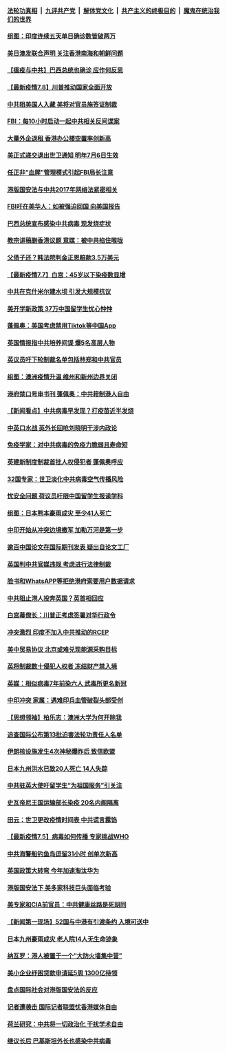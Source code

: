 

####  [法轮功真相](../../../../basic/blob/master/README.md?t=07082202) &nbsp;|&nbsp; [九评共产党](../../../../9ping.md/blob/master/README.md?t=07082202) &nbsp;|&nbsp; [解体党文化](../../../../jtdwh.md/blob/master/README.md?t=07082202)  &nbsp;|&nbsp; [共产主义的终极目的](../../../../gczydzjmd.md/blob/master/README.md?t=07082202) &nbsp;|&nbsp; [魔鬼在统治我们的世界](../../../../mgztzwmdsj.md/blob/master/README.md?t=07082202) 

#### [组图：印度连续五天单日确诊数皆破两万](../pages/nsc418/n12238724.md?t=07082202) 

#### [美日澳发联合声明 关注香港南海和朝鲜问题](../pages/nsc418/n12240998.md?t=07082202) 

#### [【瘟疫与中共】巴西总统也确诊 应作何反思](../pages/nsc418/n12240166.md?t=07082202) 

#### [【最新疫情7.8】川普推动国家全面开放](../pages/nsc418/n12239975.md?t=07082202) 

#### [中共阻美国人入藏 美将对官员施签证制裁](../pages/nsc418/n12240452.md?t=07082202) 

#### [FBI：每10小时启动一起中共相关反间谍案](../pages/nsc418/n12239799.md?t=07082202) 

#### [大量外企退租 香港办公楼空置率创新高](../pages/nsc418/n12240111.md?t=07082202) 

#### [美正式递交退出世卫通知 明年7月6日生效](../pages/nsc418/n12239902.md?t=07082202) 

#### [任正非“血腥”管理模式引起FBI局长注意](../pages/nsc418/n12239966.md?t=07082202) 

#### [港版国安法与中共2017年网络法紧密相关](../pages/nsc418/n12239427.md?t=07082202) 

#### [FBI吁在美华人：如被强迫回国 向美国报告](../pages/nsc418/n12239450.md?t=07082202) 

#### [巴西总统宣布感染中共病毒 现发烧症状](../pages/nsc418/n12239468.md?t=07082202) 

#### [教宗讲稿删香港议题 意媒：被中共掐住喉咙](../pages/nsc418/n12239424.md?t=07082202) 

#### [父债子还？韩法院判金正恩赔款3.5万美元](../pages/nsc418/n12239338.md?t=07082202) 

#### [【最新疫情7.7】白宫：45岁以下染疫数显增](../pages/nsc418/n12237581.md?t=07082202) 

#### [中共在克什米尔建水坝 引发大规模抗议](../pages/nsc418/n12239209.md?t=07082202) 

#### [美开学新政策 37万中国留学生忧心忡忡](../pages/nsc418/n12239233.md?t=07082202) 

#### [蓬佩奥：美国考虑禁用Tiktok等中国App](../pages/nsc418/n12238644.md?t=07082202) 

#### [英国情报指中共培养间谍 爆5名高层人物](../pages/nsc418/n12238557.md?t=07082202) 

#### [英议员吁下轮制裁名单包括林郑和中共官员](../pages/nsc418/n12238655.md?t=07082202) 

#### [组图：澳洲疫情升温 维州和新州边界关闭](../pages/nsc418/n12236420.md?t=07082202) 

#### [港府禁口号审书刊 蓬佩奥：中共箝制港人自由](../pages/nsc418/n12238057.md?t=07082202) 

#### [【新闻看点】中共病毒早发现？打疫苗近半发烧](../pages/nsc418/n12237234.md?t=07082202) 

#### [中英口水战 英外长回呛刘晓明干涉内政论](../pages/nsc418/n12237345.md?t=07082202) 

#### [免疫学家：对中共病毒的免疫力脆弱且寿命短](../pages/nsc418/n12237337.md?t=07082202) 

#### [英建新制度制裁首批人权侵犯者 蓬佩奥呼应](../pages/nsc418/n12237281.md?t=07082202) 

#### [32国专家：世卫淡化中共病毒空气传播风险](../pages/nsc418/n12237248.md?t=07082202) 

#### [忧安全问题 荷议员吁限中国留学生报读学科](../pages/nsc418/n12236937.md?t=07082202) 

#### [组图：日本熊本豪雨成灾 至少41人死亡](../pages/nsc418/n12235775.md?t=07082202) 

#### [中印开始从冲突边境撤军 加勒万河是第一步](../pages/nsc418/n12236708.md?t=07082202) 

#### [逾百中国论文在国际期刊发表 疑出自论文工厂](../pages/nsc418/n12236843.md?t=07082202) 

#### [英国判中共官媒违规 考虑进行法律制裁](../pages/nsc418/n12236722.md?t=07082202) 

#### [脸书和WhatsAPP等拒绝港府索要用户数据请求](../pages/nsc418/n12236669.md?t=07082202) 

#### [中共阻止港人投奔英国？英首相回应](../pages/nsc418/n12236576.md?t=07082202) 

#### [白宫幕僚长：川普正考虑签署对华行政令](../pages/nsc418/n12236557.md?t=07082202) 

#### [冲突激烈 印度不加入中共推动的RCEP](../pages/nsc418/n12236439.md?t=07082202) 

#### [美中贸易协议 北京或难兑现能源采购目标](../pages/nsc418/n12236355.md?t=07082202) 

#### [英将制裁数十侵犯人权者 冻结财产禁入境](../pages/nsc418/n12235718.md?t=07082202) 

#### [英媒：相似病毒7年前染六人 武毒所更名新冠](../pages/nsc418/n12235338.md?t=07082202) 

#### [中印冲突 家属：遇难印兵血管破裂头部受创](../pages/nsc418/n12235064.md?t=07082202) 

#### [【思想领袖】柏乐志：澳洲大学为何开除我](../pages/nsc418/n12174002.md?t=07082202) 

#### [追查国际公布第13批迫害法轮功责任人名单](../pages/nsc418/n12234695.md?t=07082202) 

#### [伊朗核设施发生4次神秘爆炸后 致信欧盟](../pages/nsc418/n12234576.md?t=07082202) 

#### [日本九州洪水已致20人死亡 14人失踪](../pages/nsc418/n12234452.md?t=07082202) 

#### [中共驻英大使吁留学生“为祖国服务”引关注](../pages/nsc418/n12234465.md?t=07082202) 

#### [史瓦帝尼王国运输部长染疫 20名内阁隔离](../pages/nsc418/n12234363.md?t=07082202) 

#### [田云：世卫更改疫情时间表 中共谎言露馅](../pages/nsc418/n12233381.md?t=07082202) 

#### [【最新疫情7.5】病毒如何传播 专家挑战WHO](../pages/nsc418/n12229032.md?t=07082202) 

#### [中共海警船钓鱼岛逗留31小时 创单次新高](../pages/nsc418/n12234085.md?t=07082202) 

#### [英国政策大转弯 今年加速淘汰华为](../pages/nsc418/n12234119.md?t=07082202) 

#### [港版国安法下 美多家科技巨头面临考验](../pages/nsc418/n12233224.md?t=07082202) 

#### [美专家和CIA前官员：中共健康丝路是死胡同](../pages/nsc418/n12217750.md?t=07082202) 

#### [【新闻第一现场】52国与中港有引渡条约 入境可送中](../pages/nsc418/n12233532.md?t=07082202) 

#### [日本九州豪雨成灾 老人院14人无生命迹象](../pages/nsc418/n12233270.md?t=07082202) 

#### [纳瓦罗：港人被置于一个“大防火墙集中营”](../pages/nsc418/n12233112.md?t=07082202) 

#### [美小企业纾困贷款申请延5周 1300亿待领](../pages/nsc418/n12233039.md?t=07082202) 

#### [盘点国际社会对港版国安法的反应](../pages/nsc418/n12232843.md?t=07082202) 

#### [记者遭袭击 国际记者联盟忧香港媒体自由](../pages/nsc418/n12232815.md?t=07082202) 

#### [荷兰研究：中共将一切政治化 干扰学术自由](../pages/nsc418/n12232716.md?t=07082202) 

#### [继议长后 巴基斯坦外长也感染中共病毒](../pages/nsc418/n12232661.md?t=07082202) 

